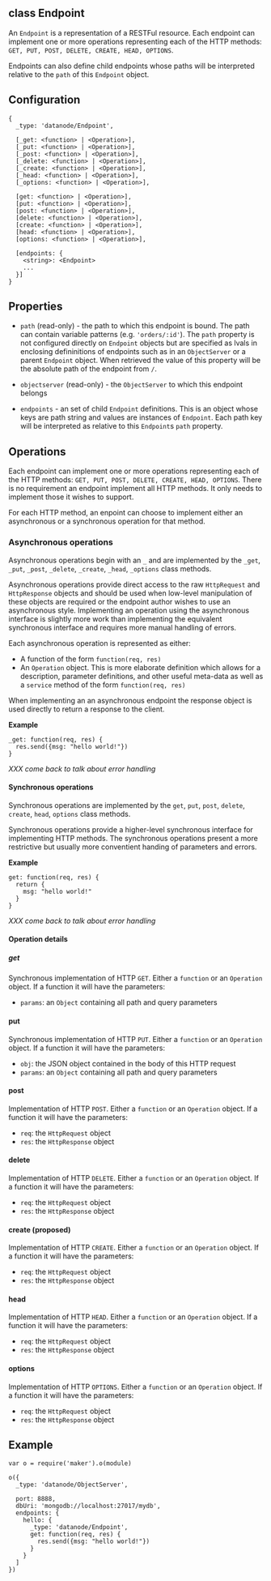 class Endpoint
----------

An ```Endpoint``` is a representation of a RESTFul resource. Each endpoint can implement one or more operations representing each of the HTTP methods: ```GET, PUT, POST, DELETE, CREATE, HEAD, OPTIONS```. 

Endpoints can also define child endpoints whose paths will be interpreted relative to the ```path``` of this ```Endpoint``` object.

Configuration
----------

```
{
  _type: 'datanode/Endpoint',

  [_get: <function> | <Operation>],
  [_put: <function> | <Operation>],
  [_post: <function> | <Operation>],
  [_delete: <function> | <Operation>],
  [_create: <function> | <Operation>],
  [_head: <function> | <Operation>],
  [_options: <function> | <Operation>],
  
  [get: <function> | <Operation>],
  [put: <function> | <Operation>],
  [post: <function> | <Operation>],
  [delete: <function> | <Operation>],
  [create: <function> | <Operation>],
  [head: <function> | <Operation>],
  [options: <function> | <Operation>],

  [endpoints: { 
    <string>: <Endpoint>
    ...
  }]
}
```

Properties
----------

* ```path``` (read-only) - the path to which this endpoint is bound. The path can contain variable patterns (e.g. ```'orders/:id'```). The ```path``` property is not configured directly on ```Endpoint``` objects but are specified as lvals in enclosing defininitions of endpoints such as in an ```ObjectServer``` or a parent ```Endpoint``` object. When retrieved the value of this property will be the absolute path of the endpoint from ```/```. 

* ```objectserver``` (read-only) - the ```ObjectServer``` to which this endpoint belongs

* ```endpoints``` - an set of child ```Endpoint``` definitions. This is an object whose keys are path string and values are instances of ```Endpoint```. Each path key will be interpreted as relative to this ```Endpoint```s ```path``` property. 

Operations
----------

Each endpoint can implement one or more operations representing each of the HTTP methods: ```GET, PUT, POST, DELETE, CREATE, HEAD, OPTIONS```. There is no requirement an endpoint implement all HTTP methods. It only needs to implement those it wishes to support.

For each HTTP method, an enpoint can choose to implement either an asynchronous or a synchronous operation for that method. 

### Asynchronous operations

Asynchronous operations begin with an ```_``` and are implemented by the ```_get```, ```_put```, ```_post```, ```_delete```, ```_create```, ```_head```, ```_options``` class methods. 

Asynchronous operations provide direct access to the raw ```HttpRequest``` and ```HttpResponse``` objects and should be used when low-level manipulation of these objects are required or the endpoint author wishes to use an asynchronous style. Implementing an operation using the asynchronous interface is slightly more work than implementing the equivalent synchronous interface and requires more manual handling of errors. 

Each asynchronous operation is represented as either:
* A function of the form ```function(req, res)```
* An ```Operation``` object. This is more elaborate definition which allows for a description, parameter definitions, and other useful meta-data as well as a ```service``` method of the form ```function(req, res)```

When implementing an an asynchronous endpoint the response object is used directly to return a response to the client.

**Example**
```node
_get: function(req, res) {
  res.send({msg: "hello world!"})  
}
```

*XXX come back to talk about error handling*

#### Synchronous operations

Synchronous operations are implemented by the ```get```, ```put```, ```post```, ```delete```, ```create```, ```head```, ```options``` class methods. 

Synchronous operations provide a higher-level synchronous interface for implementing HTTP methods. The synchronous operations present a more restrictive but usually more conventient handing of parameters and errors. 

**Example**
```node
get: function(req, res) {
  return {
    msg: "hello world!"
  }
}
```

*XXX come back to talk about error handling*

#### Operation details

##### get
Synchronous implementation of HTTP ```GET```. Either a ```function``` or an ```Operation``` object. If a function it will have the parameters:
  * ```params```: an ```Object``` containing all path and query parameters

#### put
Synchronous implementation of HTTP ```PUT```. Either a ```function``` or an ```Operation``` object. If a function it will have the parameters:
  * ```obj```: the JSON object contained in the body of this HTTP request
  * ```params```: an ```Object``` containing all path and query parameters

#### post
Implementation of HTTP ```POST```. Either a ```function``` or an ```Operation``` object. If a function it will have the parameters:
  * ```req```: the ```HttpRequest``` object
  * ```res```: the ```HttpResponse``` object 
  
#### delete
Implementation of HTTP ```DELETE```. Either a ```function``` or an ```Operation``` object. If a function it will have the parameters:
  * ```req```: the ```HttpRequest``` object
  * ```res```: the ```HttpResponse``` object 

#### create (proposed)
Implementation of HTTP ```CREATE```. Either a ```function``` or an ```Operation``` object. If a function it will have the parameters:
  * ```req```: the ```HttpRequest``` object
  * ```res```: the ```HttpResponse``` object 
  
#### head
Implementation of HTTP ```HEAD```. Either a ```function``` or an ```Operation``` object. If a function it will have the parameters:
  * ```req```: the ```HttpRequest``` object
  * ```res```: the ```HttpResponse``` object 
  
#### options
Implementation of HTTP ```OPTIONS```. Either a ```function``` or an ```Operation``` object. If a function it will have the parameters:
  * ```req```: the ```HttpRequest``` object
  * ```res```: the ```HttpResponse``` object 
  

Example
----------

```node
var o = require('maker').o(module)

o({
  _type: 'datanode/ObjectServer',
  
  port: 8888,
  dbUri: 'mongodb://localhost:27017/mydb',
  endpoints: {
    hello: {
      _type: 'datanode/Endpoint',
      get: function(req, res) {
        res.send({msg: "hello world!"})  
      }
    }
  ]
})

```


